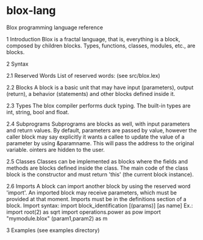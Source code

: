# blox-lang 
Blox programming language reference

1 Introduction
Blox is a fractal language, that is, everything is a block, composed by
children blocks. Types, functions, classes, modules, etc., are
blocks.

2 Syntax

2.1 Reserved Words
List of reserved words:
(see src/blox.lex)

2.2 Blocks
A block is a basic unit that may have input (parameters), output
(return), a behavior (statements) and other blocks defined inside it.

2.3 Types
The blox compiler performs duck typing.
The built-in types are int, string, bool and float.

2.4 Subprograms
Subprograms are blocks as well, with input parameters and return values.
By default, parameters are passed by value, however the caller block may
say explicitly it wants a callee to update the value of a parameter by
using &paramname.
This will pass the address to the original variable.
ointers are hidden to the user.

2.5 Classes
Classes can be implemented as blocks where the fields and methods are
blocks defined inside the class. The main code of the class block is the
constructor and must return 'this' (the current block instance).

2.6 Imports
A block can import another block by using the reserved word 'import'. An
imported block may receive parameters, which must be provided at that
moment. Imports must be in the definitions section of a block.
Import syntax:
    import block_identification \[(params)\] \[as name\]
Ex.:
    import root(2) as sqrt
    import operations.power as pow
    import "mymodule.blox" (param1,param2) as m

3 Examples
(see examples directory)
